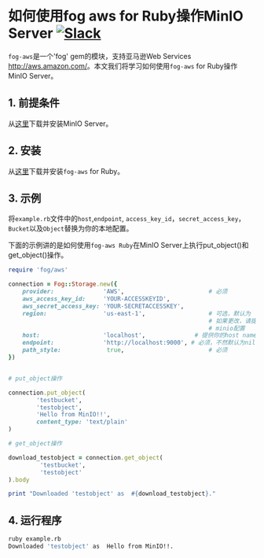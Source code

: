 # 如何使用fog aws for Ruby操作MinIO Server [![Slack](https://slack.min.io/slack?type=svg)](https://slack.min.io)

`fog-aws`是一个'fog' gem的模块，支持亚马逊Web Services <http://aws.amazon.com/>。本文我们将学习如何使用`fog-aws` for Ruby操作MinIO Server。

## 1. 前提条件

从[这里](https://docs.min.io/docs/minio-quickstart-guide)下载并安装MinIO Server。

## 2. 安装

从[这里](https://github.com/fog/fog-aws)下载并安装`fog-aws` for Ruby。

## 3. 示例

将``example.rb``文件中的``host``,``endpoint``, ``access_key_id``，``secret_access_key``，``Bucket``以及``Object``替换为你的本地配置。

下面的示例讲的是如何使用`fog-aws Ruby`在MinIO Server上执行put_object()和get_object()操作。

```ruby
require 'fog/aws'

connection = Fog::Storage.new({
    provider:              'AWS',                        # 必须
    aws_access_key_id:     'YOUR-ACCESSKEYID',
    aws_secret_access_key: 'YOUR-SECRETACCESSKEY',
    region:                'us-east-1',                  # 可选，默认为 'us-east-1'，
                                                         # 如果更改，请提及其他的区域
                                                         # minio配置
    host:                  'localhost',              # 提供你的host name,不然fog-asw默认为s3.amazonaws.com
    endpoint:              'http://localhost:9000', # 必须，不然默认为nil
    path_style:         	true,                        # 必须
})


# put_object操作

connection.put_object(
        'testbucket',
        'testobject',
        'Hello from MinIO!!',
        content_type: 'text/plain'
)

# get_object操作

download_testobject = connection.get_object(
         'testbucket',
         'testobject'
).body

print "Downloaded 'testobject' as  #{download_testobject}."
```

## 4. 运行程序

```sh
ruby example.rb
Downloaded 'testobject' as  Hello from MinIO!!.
```
